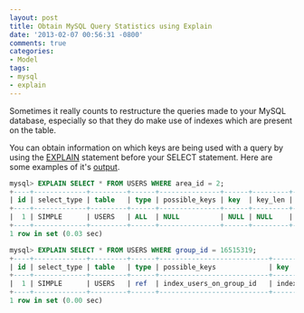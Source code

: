 ```yaml
---
layout: post
title: Obtain MySQL Query Statistics using Explain
date: '2013-02-07 00:56:31 -0800'
comments: true
categories:
- Model
tags:
- mysql
- explain
---
```


Sometimes it really counts to restructure the queries made to your MySQL
database, especially so that they do make use of indexes which are present on
the table.

You can obtain information on which keys are being used with a query by using
the [EXPLAIN][1] statement before your SELECT statement. Here are some
examples of it's [output][2].
<!--more-->

```sql
mysql> EXPLAIN SELECT * FROM USERS WHERE area_id = 2;
+----+-------------+---------+------+---------------+------+---------+------+------+-------------+
| id | select_type | table   | type | possible_keys | key  | key_len | ref  | rows | Extra       |
+----+-------------+---------+------+---------------+------+---------+------+------+-------------+
|  1 | SIMPLE      | USERS   | ALL  | NULL          | NULL | NULL    | NULL |    6 | Using where |
+----+-------------+---------+------+---------------+------+---------+------+------+-------------+
1 row in set (0.03 sec)

mysql> EXPLAIN SELECT * FROM USERS WHERE group_id = 16515319;
+----+-------------+---------+------+---------------------------+--------------------------+---------+-------+------+-------+
| id | select_type | table   | type | possible_keys             | key                      | key_len | ref   | rows | Extra |
+----+-------------+---------+------+---------------------------+--------------------------+---------+-------+------+-------+
|  1 | SIMPLE      | USERS   | ref  | index_users_on_group_id   | index_users_on_group_id  | 4       | const |    1 |       |
+----+-------------+---------+------+---------------------------+--------------------------+---------+-------+------+-------+
1 row in set (0.00 sec)
```

[1]: http://dev.mysql.com/doc/refman/5.0/en/explain.html
[2]: http://dev.mysql.com/doc/refman/5.0/en/explain-output.html
